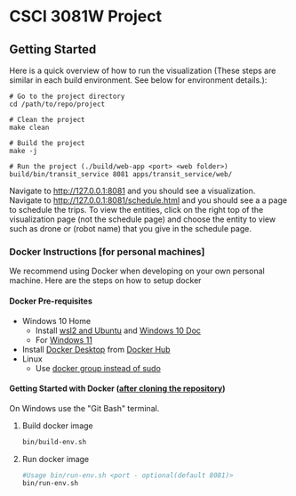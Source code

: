 # CSCI 3081W Project

## Getting Started

Here is a quick overview of how to run the visualization (These steps are similar in each build environment.  See below for environment details.):

    
    # Go to the project directory
    cd /path/to/repo/project
    
    # Clean the project
    make clean
    
    # Build the project
    make -j
    
    # Run the project (./build/web-app <port> <web folder>)
    build/bin/transit_service 8081 apps/transit_service/web/
    
    
Navigate to http://127.0.0.1:8081 and you should see a visualization.  
Navigate to http://127.0.0.1:8081/schedule.html and you should see a a page to schedule the trips. To view the entities, click on the right top of the visualization page (not the schedule page) and choose the entity to view such as drone or (robot name) that you give in the schedule page.

### Docker Instructions [for personal machines]

We recommend using Docker when developing on your own personal machine.  Here are the steps on how to setup docker

#### Docker Pre-requisites
  * Windows 10 Home
    * Install [wsl2 and Ubuntu](https://www.youtube.com/watch?v=ilKQHAFeQR0&list=RDCMUCzLbHrU7U3cUDNQWWAqjceA&start_radio=1&t=7) and [Windows 10 Doc](https://docs.microsoft.com/en-us/windows/wsl/install-manual)
    * For [Windows 11](https://docs.microsoft.com/en-us/windows/wsl/install) 
  * Install [Docker Desktop](https://www.docker.com/products/docker-desktop) from [Docker Hub](https://hub.docker.com/)
  * Linux
    * Use [docker group instead of sudo](https://www.digitalocean.com/community/tutorials/how-to-install-and-use-docker-on-ubuntu-18-04)

#### Getting Started with Docker ([after cloning the repository](#download-the-repository))

On Windows use the "Git Bash" terminal.

1. Build docker image
    ```bash
    bin/build-env.sh
    ```
2. Run docker image
    ```bash
    #Usage bin/run-env.sh <port - optional(default 8081)>
    bin/run-env.sh
    ```
